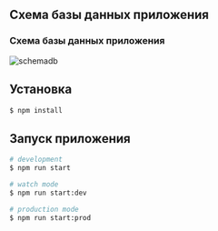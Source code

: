 ## Схема базы данных приложения

### Схема базы данных приложения

![schemadb](purchased_product_schema_db.png)

## Установка

```bash
$ npm install
```

## Запуск приложения

```bash
# development
$ npm run start

# watch mode
$ npm run start:dev

# production mode
$ npm run start:prod
```
